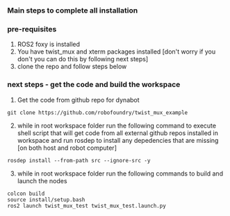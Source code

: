 ### Main steps to complete all installation

### pre-requisites
1. ROS2 foxy is installed
2. You have twist_mux and xterm packages installed [don't worry if you don't you can do this by following next steps]
3. clone the repo and follow steps below

### next steps - get the code and build the workspace
1. Get the code from github repo for dynabot 
``` 
git clone https://github.com/robofoundry/twist_mux_example
```
2. while in root workspace folder run the following command to execute shell script that will get code from all external github repos installed in workspace and run rosdep to install any depedencies that are missing [on both host and robot computer]
``` 
rosdep install --from-path src --ignore-src -y 
```

3. while in root workspace folder run the following commands to build and launch the nodes 
``` 
colcon build
source install/setup.bash
ros2 launch twist_mux_test twist_mux_test.launch.py
```

